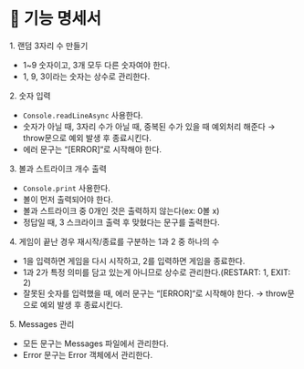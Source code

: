 # 🎯 기능 명세서

1\. 랜덤 3자리 수 만들기

- 1~9 숫자이고, 3개 모두 다른 숫자여야 한다.
- 1, 9, 3이라는 숫자는 상수로 관리한다.

2\. 숫자 입력

- `Console.readLineAsync` 사용한다.
- 숫자가 아닐 때, 3자리 수가 아닐 때, 중복된 수가 있을 때 예외처리 해준다 → throw문으로 예외 발생 후 종료시킨다.
- 에러 문구는 “[ERROR]“로 시작해야 한다.

3\. 볼과 스트라이크 개수 출력

- `Console.print` 사용한다.
- 볼이 먼저 출력되어야 한다.
- 볼과 스트라이크 중 0개인 것은 출력하지 않는다(ex: 0볼 x)
- 정답일 때, 3 스크라이크 출력 후 맞혔다는 문구를 출력한다.

4\. 게임이 끝난 경우 재시작/종료를 구분하는 1과 2 중 하나의 수

- 1을 입력하면 게임을 다시 시작하고, 2를 입력하면 게임을 종료한다.
- 1과 2가 특정 의미를 담고 있는게 아니므로 상수로 관리한다.(RESTART: 1, EXIT: 2)
- 잘못된 숫자를 입력했을 때, 에러 문구는 “[ERROR]“로 시작해야 한다. → throw문으로 예외 발생 후 종료시킨다.

5\. Messages 관리

- 모든 문구는 Messages 파일에서 관리한다.
- Error 문구는 Error 객체에서 관리한다.
